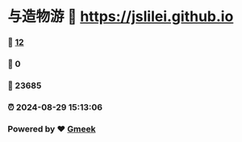 # 与造物游 :link: https://jslilei.github.io 
### :page_facing_up: [12](https://jslilei.github.io/tag.html) 
### :speech_balloon: 0 
### :hibiscus: 23685 
### :alarm_clock: 2024-08-29 15:13:06 
### Powered by :heart: [Gmeek](https://github.com/Meekdai/Gmeek)
